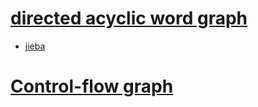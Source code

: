 # [directed acyclic word graph](https://en.wikipedia.org/wiki/Deterministic_acyclic_finite_state_automaton)

- [jieba](https://github.com/fxsjy/jieba)



# [Control-flow graph](https://en.wikipedia.org/wiki/Control-flow_graph)

